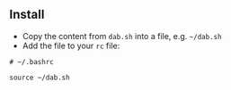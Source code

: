 ## Install

- Copy the content from `dab.sh` into a file, e.g. `~/dab.sh`
- Add the file to your `rc` file:

```
# ~/.bashrc

source ~/dab.sh

```
